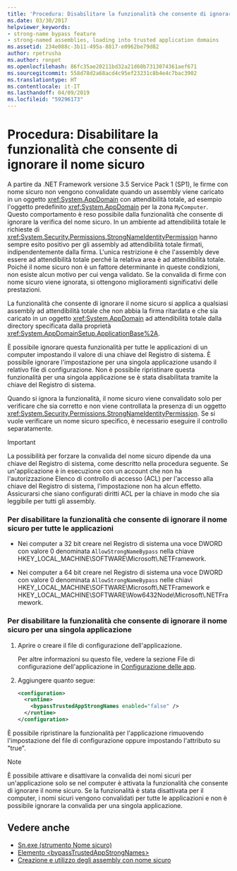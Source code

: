 ```yaml
---
title: 'Procedura: Disabilitare la funzionalità che consente di ignorare il nome sicuro'
ms.date: 03/30/2017
helpviewer_keywords:
- strong-name bypass feature
- strong-named assemblies, loading into trusted application domains
ms.assetid: 234e088c-3b11-495a-8817-e0962be79d82
author: rpetrusha
ms.author: ronpet
ms.openlocfilehash: 86fc35ae20211bd32a21d60b7313074361aef671
ms.sourcegitcommit: 558d78d2a68acd4c95ef23231c8b4e4c7bac3902
ms.translationtype: HT
ms.contentlocale: it-IT
ms.lasthandoff: 04/09/2019
ms.locfileid: "59296173"
---
```

# <a name="how-to-disable-the-strong-name-bypass-feature"></a>Procedura: Disabilitare la funzionalità che consente di ignorare il nome sicuro
A partire da .NET Framework versione 3.5 Service Pack 1 (SP1), le firme con nome sicuro non vengono convalidate quando un assembly viene caricato in un oggetto <xref:System.AppDomain> con attendibilità totale, ad esempio l'oggetto predefinito <xref:System.AppDomain> per la zona `MyComputer`. Questo comportamento è reso possibile dalla funzionalità che consente di ignorare la verifica del nome sicuro. In un ambiente ad attendibilità totale le richieste di <xref:System.Security.Permissions.StrongNameIdentityPermission> hanno sempre esito positivo per gli assembly ad attendibilità totale firmati, indipendentemente dalla firma. L'unica restrizione è che l'assembly deve essere ad attendibilità totale perché la relativa area è ad attendibilità totale. Poiché il nome sicuro non è un fattore determinante in queste condizioni, non esiste alcun motivo per cui venga validato. Se la convalida di firme con nome sicuro viene ignorata, si ottengono miglioramenti significativi delle prestazioni.  
  
 La funzionalità che consente di ignorare il nome sicuro si applica a qualsiasi assembly ad attendibilità totale che non abbia la firma ritardata e che sia caricato in un oggetto <xref:System.AppDomain> ad attendibilità totale dalla directory specificata dalla proprietà <xref:System.AppDomainSetup.ApplicationBase%2A>.  
  
 È possibile ignorare questa funzionalità per tutte le applicazioni di un computer impostando il valore di una chiave del Registro di sistema. È possibile ignorare l'impostazione per una singola applicazione usando il relativo file di configurazione. Non è possibile ripristinare questa funzionalità per una singola applicazione se è stata disabilitata tramite la chiave del Registro di sistema.  
  
 Quando si ignora la funzionalità, il nome sicuro viene convalidato solo per verificare che sia corretto e non viene controllata la presenza di un oggetto <xref:System.Security.Permissions.StrongNameIdentityPermission>. Se si vuole verificare un nome sicuro specifico, è necessario eseguire il controllo separatamente.  
  
> [!IMPORTANT]
>  La possibilità per forzare la convalida del nome sicuro dipende da una chiave del Registro di sistema, come descritto nella procedura seguente. Se un'applicazione è in esecuzione con un account che non ha l'autorizzazione Elenco di controllo di accesso (ACL) per l'accesso alla chiave del Registro di sistema, l'impostazione non ha alcun effetto. Assicurarsi che siano configurati diritti ACL per la chiave in modo che sia leggibile per tutti gli assembly.  
  
### <a name="to-disable-the-strong-name-bypass-feature-for-all-applications"></a>Per disabilitare la funzionalità che consente di ignorare il nome sicuro per tutte le applicazioni  
  
-   Nei computer a 32 bit creare nel Registro di sistema una voce DWORD con valore 0 denominata `AllowStrongNameBypass` nella chiave HKEY_LOCAL_MACHINE\SOFTWARE\Microsoft\\.NETFramework.  
  
-   Nei computer a 64 bit creare nel Registro di sistema una voce DWORD con valore 0 denominata `AllowStrongNameBypass` nelle chiavi HKEY_LOCAL_MACHINE\SOFTWARE\Microsoft\\.NETFramework e HKEY_LOCAL_MACHINE\SOFTWARE\Wow6432Node\Microsoft\\.NETFramework.  
  
### <a name="to-disable-the-strong-name-bypass-feature-for-a-single-application"></a>Per disabilitare la funzionalità che consente di ignorare il nome sicuro per una singola applicazione  
  
1. Aprire o creare il file di configurazione dell'applicazione.  
  
     Per altre informazioni su questo file, vedere la sezione File di configurazione dell'applicazione in [Configurazione delle app](../../../docs/framework/configure-apps/index.md).  
  
2. Aggiungere quanto segue:  
  
    ```xml  
    <configuration>  
      <runtime>  
        <bypassTrustedAppStrongNames enabled="false" />  
      </runtime>  
    </configuration>  
    ```  
  
 È possibile ripristinare la funzionalità per l'applicazione rimuovendo l'impostazione del file di configurazione oppure impostando l'attributo su "true".  
  
> [!NOTE]
>  È possibile attivare e disattivare la convalida dei nomi sicuri per un'applicazione solo se nel computer è attivata la funzionalità che consente di ignorare il nome sicuro. Se la funzionalità è stata disattivata per il computer, i nomi sicuri vengono convalidati per tutte le applicazioni e non è possibile ignorare la convalida per una singola applicazione.  
  
## <a name="see-also"></a>Vedere anche

- [Sn.exe (strumento Nome sicuro)](../../../docs/framework/tools/sn-exe-strong-name-tool.md)
- [Elemento \<bypassTrustedAppStrongNames>](../../../docs/framework/configure-apps/file-schema/runtime/bypasstrustedappstrongnames-element.md)
- [Creazione e utilizzo degli assembly con nome sicuro](../../../docs/framework/app-domains/create-and-use-strong-named-assemblies.md)
